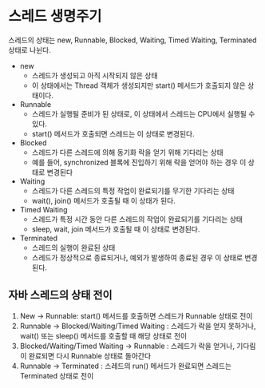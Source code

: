 # 스레드 생명주기
스레드의 상태는 new, Runnable, Blocked, Waiting, Timed Waiting, Terminated 상태로 나뉜다.  
- new 
  - 스레드가 생성되고 아직 시작되지 않은 상태
  - 이 상태에서는 Thread 객체가 생성되지만 start() 메서드가 호출되지 않은 상태이다.
- Runnable 
  - 스레드가 실행될 준비가 된 상태로, 이 상태에서 스레드는 CPU에서 실행될 수 있다.
  - start() 메서드가 호출되면 스레드는 이 상태로 변경된다.
- Blocked
  - 스레드가 다른 스레드에 의해 동기화 락을 얻기 위해 기다리는 상태
  - 예를 들어, synchronized 블록에 진입하기 위해 락을 얻어야 하는 경우 이 상태로 변경된다
- Waiting 
  - 스레드가 다른 스레드의 특정 작업이 완료되기를 무기한 기다리는 상태
  - wait(), join() 메서드가 호출될 때 이 상태가 된다.
- Timed Waiting
  - 스레드가 특정 시간 동안 다른 스레드의 작업이 완료되기를 기다리는 상태
  - sleep, wait, join 메서드가 호출될 때 이 상태로 변경된다.
- Terminated 
  - 스레드의 실행이 완료된 상태
  - 스레드가 정상적으로 종료되거나, 예외가 발생하여 종료된 경우 이 상태로 변경된다.

## 자바 스레드의 상태 전이
1. New -> Runnable: start() 메서드를 호출하면 스레드가 Runnable 상태로 전이
2. Runnable -> Blocked/Waiting/Timed Waiting : 스레드가 락을 얻지 못하거나, wait() 또는 sleep() 메서드를 호출할 때 해당 상태로 전이
3. Blocked/Waiting/Timed Waiting -> Runnable : 스레드가 락을 얻거나, 기다림이 완료되면 다시 Runnable 상태로 돌아간다
4. Runnable -> Terminated : 스레드의 run() 메서드가 완료되면 스레드는 Terminated 상태로 전이